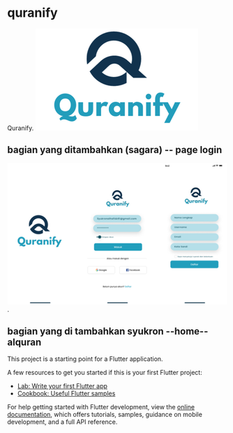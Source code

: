 # quranify

Quranify.
![Logo Quranify](assets/images/icon.png)

## bagian yang ditambahkan (sagara) -- page login
![login dan daftar](assets/daftarimage/pagelogin.png).

## bagian yang di tambahkan syukron --home-- alquran

This project is a starting point for a Flutter application.

A few resources to get you started if this is your first Flutter project:

- [Lab: Write your first Flutter app](https://docs.flutter.dev/get-started/codelab)
- [Cookbook: Useful Flutter samples](https://docs.flutter.dev/cookbook)

For help getting started with Flutter development, view the
[online documentation](https://docs.flutter.dev/), which offers tutorials,
samples, guidance on mobile development, and a full API reference.

